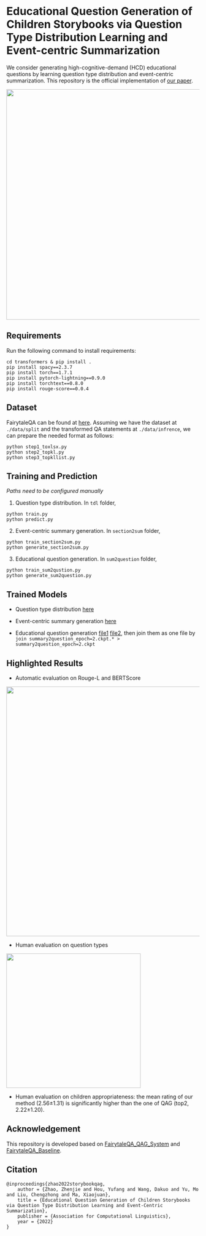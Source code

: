 # Educational Question Generation of Children Storybooks via Question Type Distribution Learning and Event-centric Summarization

We consider generating high-cognitive-demand (HCD) educational questions by learning question type distribution and event-centric summarization. This repository is the official implementation of [our paper](https://openreview.net/forum?id=QMFQWUBmLDR). 

<img src="https://github.com/zhaozj89/Educational-Question-Generation/blob/main/images/overview.jpg" width="600">

## Requirements

Run the following command to install requirements:

```
cd transformers & pip install .
pip install spacy==2.3.7
pip install torch==1.7.1
pip install pytorch-lightning==0.9.0
pip install torchtext==0.8.0
pip install rouge-score==0.0.4
```

## Dataset

FairytaleQA can be found at [here](https://github.com/uci-soe/FairytaleQAData). Assuming we have the dataset at `./data/split` and the transformed QA statements at `./data/infrence`, we can prepare the needed format as follows:

```
python step1_toxlsx.py
python step2_topkl.py
python step3_topkllist.py
```

## Training and Prediction

*Paths need to be configured manually*

1. Question type distribution. In `tdl` folder,

```
python train.py
python predict.py
```

2. Event-centric summary generation. In `section2sum` folder,

```
python train_section2sum.py
python generate_section2sum.py
```

3. Educational question generation. In `sum2question` folder, 

```
python train_sum2qustion.py
python generate_sum2question.py
```

## Trained Models

* Question type distribution [here](https://pan.baidu.com/s/1_oH8mSrJgvU2_t8vY-esTg?pwd=324t)

* Event-centric summary generation [here](https://pan.baidu.com/s/19BQlLIW0TzbmbeoYRdtW7Q?pwd=femm)

* Educational question generation [file1](https://pan.baidu.com/s/1yJu9AwZq3voJgA6DonFkeA?pwd=e589) [file2](https://pan.baidu.com/s/1kA2LgGAX1utHAAYaQKkseQ?pwd=e03e), then join them as one file by `join summary2question_epoch=2.ckpt.* > summary2question_epoch=2.ckpt`

## Highlighted Results

* Automatic evaluation on Rouge-L and BERTScore

<img src="https://github.com/zhaozj89/Educational-Question-Generation/blob/main/images/automatic.png" width="650">

* Human evaluation on question types

<img src="https://github.com/zhaozj89/Educational-Question-Generation/blob/main/images/question_type.png" width="350">

* Human evaluation on children appropriateness: the mean rating of our method (2.56±1.31) is significantly higher than the one of QAG (top2, 2.22±1.20).

## Acknowledgement

This repository is developed based on [FairytaleQA_QAG_System](https://github.com/WorkInTheDark/FairytaleQA_QAG_System) and [FairytaleQA_Baseline](https://github.com/WorkInTheDark/FairytaleQA_Baseline).

## Citation

```
@inproceedings{zhao2022storybookqag,
    author = {Zhao, Zhenjie and Hou, Yufang and Wang, Dakuo and Yu, Mo and Liu, Chengzhong and Ma, Xiaojuan},
    title = {Educational Question Generation of Children Storybooks via Question Type Distribution Learning and Event-Centric Summarization},
    publisher = {Association for Computational Linguistics},
    year = {2022}
}
```